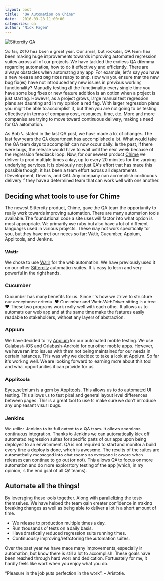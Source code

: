 ```yaml
---
layout: post
title:  "QA Automation on Chime"
date:   2016-03-28 11:00:00
categories: qa
author: "Nick Fagen"
---
```

![Sittercity QA](/assets/sittercity_qa_logo.png)

So far, 2016 has been a great year. Our small, but rockstar, QA team has been making huge improvements towards improving automated regression suites across all of our projects. We have tackled the endless QA dilemma regarding automation, how to do it effectively and efficiently. There are always obstacles when automating any app. For example, let's say you have a new release and bug fixes ready to ship. How will you ensure that the new bug fix(es) have not introduced any new issues in previous working functionality? Manually testing all the functionality every single time you have some bug fixes or new feature addition is an option when a project is just starting.  However, as a project grows, large manual test regression plans are daunting and in my opinion a red flag. With larger regression plans you might be able to accomplish it, but then you are not going to be testing effectively in terms of company cost, resources, time, etc. More and more companies are trying to move toward continuous delivery, making a need for QA automation.

As Bob V. stated in the last QA post, we have made a lot of changes. The last few years the QA department has accomplished a lot. What would take the QA team days to accomplish can now occur daily. In the past, if there were bugs, the release would have to wait until the next week because of the regression feedback loop. Now, for our newest product [Chime](https://hellochime.com) we deliver to prod multiple times a day, up to every 20 minutes for the varying underlying services. It is obviously not just QA's effort that has made this possible though; it has been a team effort across all departments (Development, Devops, and QA). Any company can accomplish continuous delivery if they have a determined team that can work well with one another.

<!-- More -->

## Deciding what tools to use for Chime

The newest Sittercity product, Chime, gave the QA team the opportunity to really work towards improving automation. There are many automation tools available. The foundational code a site uses will factor into what option is most appropriate. We primarily use ruby but also have a lot of different languages used in various projects. These may not work specifically for you, but they have met our needs so far: Watir, Cucumber, Appium, Applitools, and Jenkins.

### Watir

We chose to use [Watir](http://watir.com/) for the web automation. We have previously used it on our other [Sittercity](https://www.sittercity.com/) automation suites. It is easy to learn and very powerful in the right hands.

### Cucumber
Cucumber has many benefits for us. Since it's how we strive to structure our acceptance criteria. ♥ Cucumber and Watir-WebDriver sitting in a tree ♥ These two programs work really well with each other. It allows us to automate our web app and at the same time make the features easily readable to stakeholders, without any layers of abstraction.

### Appium
We have decided to try [Appium](appium.io) for our automated mobile testing. We use Calabash-iOS and Calabash-Android for our other mobile apps. However, we have ran into issues with them not being maintained for our needs in certain instances. This was why we decided to take a look at Appium. So far it's working well. We are looking forward to learning more about this tool and what opportunities it can provide for us.

### Applitools

Eyes_selenium is a gem by [Applitools](https://applitools.com/). This allows us to do automated UI testing. This allows us to test pixel and general layout level differences between pages. This is a great tool to use to make sure we don’t introduce any unpleasant visual bugs.

### Jenkins

We utilize Jenkins to its full extent to a QA team. It allows seamless continuous integration. Thanks to Jenkins we can automatically kick off automated regression suites for specific parts of our apps upon being deployed to an environment. QA is not required to start and monitor a build every time a deploy is done, which is awesome. The results of the suites are automatically messaged into chat rooms so everyone is aware when releases can continue to go out (or not). This allows QA to focus on more automation and do more exploratory testing of the app (which, in my opinion, is the end goal of all QA teams).

## Automate all the things!

By leveraging these tools together. Along with [parallelizing](https://github.com/grosser/parallel_tests) the tests themselves. We have helped the team gain greater confidence in making breaking changes as well as being able to deliver a lot in a short amount of time.
 - We release to production multiple times a day.
 - Run thousands of tests on a daily basis.
 - Have drastically reduced regression suite running times.
 - Continuously improving/refactoring the automation suites.

Over the past year we have made many improvements, especially in automation, but know there is still a lot to accomplish. These goals have been reached through hard work and dedication.  Fortunately for me, it hardly feels like work when you enjoy what you do.

“Pleasure in the job puts perfection in the work”. – Aristotle.
